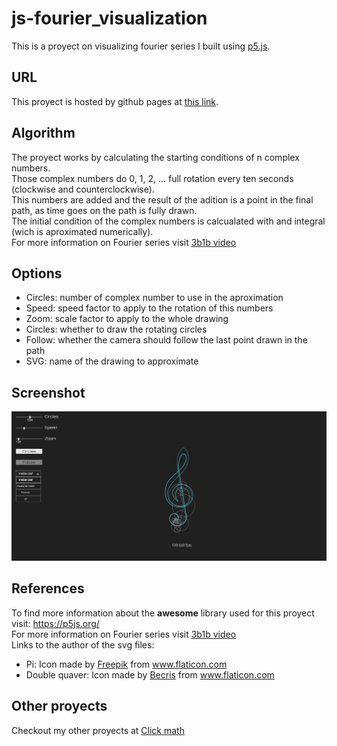 # js-fourier_visualization
This is a proyect on visualizing fourier series I built using <a href="https://p5js.org/">p5.js</a>.
## URL
This proyect is hosted by github pages at <a href="https://pabloqb2000.github.io/js-fourier_visualization/">this link</a>.
## Algorithm
The proyect works by calculating the starting conditions of n complex numbers.</br>
Those complex numbers do 0, 1, 2, ... full rotation every ten seconds (clockwise and counterclockwise).</br>
This numbers are added and the result of the adition is a point in the final path, as time goes on the path is fully drawn.</br>
The initial condition of the complex numbers is calcualated with and integral (wich is aproximated numerically).</br>
For more information on Fourier series visit <a href="https://www.youtube.com/watch?v=r6sGWTCMz2k">3b1b video</a>
## Options
 - Circles: number of complex number to use in the aproximation
 - Speed: speed factor to apply to the rotation of this numbers
 - Zoom: scale factor to apply to the whole drawing
 - Circles: whether to draw the rotating circles
 - Follow: whether the camera should follow the last point drawn in the path
 - SVG: name of the drawing to approximate
## Screenshot
<img src="imgs/screenshot01.png"></img>
## References
To find more information about the <b>awesome</b> library used for this proyect visit:
<a href="https://p5js.org/"> https://p5js.org/ </a></br>
For more information on Fourier series visit <a href="https://www.youtube.com/watch?v=r6sGWTCMz2k">3b1b video</a></br>
Links to the author of the svg files:</br>
 - Pi: Icon made by <a href="https://www.flaticon.com/authors/freepik" title="Freepik">Freepik</a> from <a href="https://www.flaticon.com/" title="Flaticon">www.flaticon.com</a></br>
 - Double quaver: Icon made by <a href="https://www.flaticon.com/authors/becris" title="Becris">Becris</a> from <a href="https://www.flaticon.com/" title="Flaticon">www.flaticon.com</a></br>
## Other proyects
Checkout my other proyects at <a href="https://pabloqb2000.github.io/Click_math/">Click math</a>
